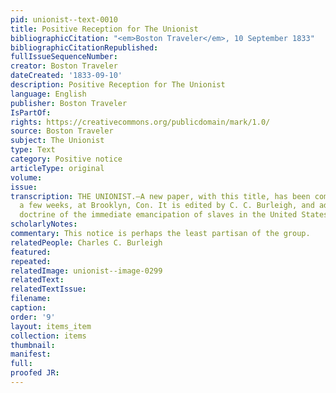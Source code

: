```yaml
---
pid: unionist--text-0010
title: Positive Reception for The Unionist
bibliographicCitation: "<em>Boston Traveler</em>, 10 September 1833"
bibliographicCitationRepublished: 
fullIssueSequenceNumber: 
creator: Boston Traveler
dateCreated: '1833-09-10'
description: Positive Reception for The Unionist
language: English
publisher: Boston Traveler
IsPartOf: 
rights: https://creativecommons.org/publicdomain/mark/1.0/
source: Boston Traveler
subject: The Unionist
type: Text
category: Positive notice
articleType: original
volume: 
issue: 
transcription: THE UNIONIST.—A new paper, with this title, has been commenced, within
  a few weeks, at Brooklyn, Con. It is edited by C. C. Burleigh, and advocates the
  doctrine of the immediate emancipation of slaves in the United States.
scholarlyNotes: 
commentary: This notice is perhaps the least partisan of the group.
relatedPeople: Charles C. Burleigh
featured: 
repeated: 
relatedImage: unionist--image-0299
relatedText: 
relatedTextIssue: 
filename: 
caption: 
order: '9'
layout: items_item
collection: items
thumbnail: 
manifest: 
full: 
proofed JR: 
---
```

